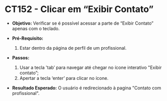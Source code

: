 # CT152 - Clicar em “Exibir Contato”

- **Objetivo:** Verificar se é possível acessar a parte de “Exibir Contato” apenas com o teclado.

- **Pré-Requisito:**
    1. Estar dentro da página de perfil de um profissional.

- **Passos:**
    1. Usar a tecla 'tab’ para navegar até chegar no ícone interativo "Exibir contato”;
    2. Apertar a tecla ‘enter’ para clicar no ícone.

- **Resultado Esperado:** O usuário é redirecionado à pagina "Contato com profissional".